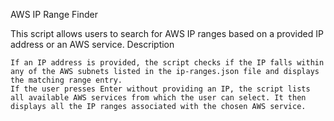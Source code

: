 AWS IP Range Finder

This script allows users to search for AWS IP ranges based on a provided IP address or an AWS service.
Description

    If an IP address is provided, the script checks if the IP falls within any of the AWS subnets listed in the ip-ranges.json file and displays the matching range entry.
    If the user presses Enter without providing an IP, the script lists all available AWS services from which the user can select. It then displays all the IP ranges associated with the chosen AWS service.


